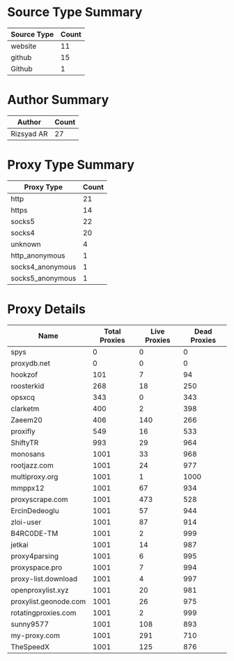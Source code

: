 # Source Type Summary

| Source Type | Count |
|-------------|-------|
| website | 11 |
| github | 15 |
| Github | 1 |


# Author Summary

| Author | Count |
|--------|-------|
| Rizsyad AR | 27 |


# Proxy Type Summary

| Proxy Type | Count |
|------------|-------|
| http | 21 |
| https | 14 |
| socks5 | 22 |
| socks4 | 20 |
| unknown | 4 |
| http_anonymous | 1 |
| socks4_anonymous | 1 |
| socks5_anonymous | 1 |


# Proxy Details

| Name | Total Proxies | Live Proxies | Dead Proxies |
|------|---------------|--------------|---------------|
| spys | 0 | 0 | 0 |
| proxydb.net | 0 | 0 | 0 |
| hookzof | 101 | 7 | 94 |
| roosterkid | 268 | 18 | 250 |
| opsxcq | 343 | 0 | 343 |
| clarketm | 400 | 2 | 398 |
| Zaeem20 | 406 | 140 | 266 |
| proxifly | 549 | 16 | 533 |
| ShiftyTR | 993 | 29 | 964 |
| monosans | 1001 | 33 | 968 |
| rootjazz.com | 1001 | 24 | 977 |
| multiproxy.org | 1001 | 1 | 1000 |
| mmppx12 | 1001 | 67 | 934 |
| proxyscrape.com | 1001 | 473 | 528 |
| ErcinDedeoglu | 1001 | 57 | 944 |
| zloi-user | 1001 | 87 | 914 |
| B4RC0DE-TM | 1001 | 2 | 999 |
| jetkai | 1001 | 14 | 987 |
| proxy4parsing | 1001 | 6 | 995 |
| proxyspace.pro | 1001 | 7 | 994 |
| proxy-list.download | 1001 | 4 | 997 |
| openproxylist.xyz | 1001 | 20 | 981 |
| proxylist.geonode.com | 1001 | 26 | 975 |
| rotatingproxies.com | 1001 | 2 | 999 |
| sunny9577 | 1001 | 108 | 893 |
| my-proxy.com | 1001 | 291 | 710 |
| TheSpeedX | 1001 | 125 | 876 |
